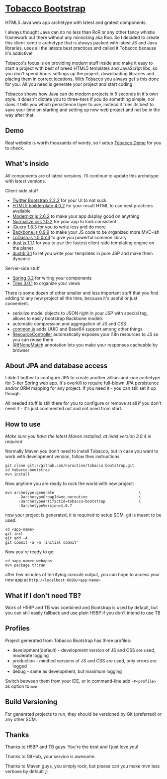 [Tobacco Bootstrap](http://noroutine.github.com/tobacco-bootstrap)
==================

HTML5 Java web app archetype with latest and gratest components.

I always thought Java can do no less than RoR or any other fancy whistle framework out there without any mimicking aka Roo. So I decided to create this client-centric archetype that is always packed with latest JS and Java libraries, uses all the latests best practices and called it Tobacco because it's addictive!

Tobacco's focus is on providing modern stuff inside and make it easy to start a project with best of breed HTML5 templates and JavaScript libs, so you don't spend hours settings up the project, downloading libraries and placing them in correct locations. With Tobacco you always get's this done for you. All you need is generate your project and start coding.

Tobacco shows how Java can do modern projects in 5 seconds in it's own style. It doesn't dictate you to three-tiers if you do something simple, nor does it tells you which persistence layer to use, instead it tries its best to save your time on starting and setting up new web project and not be in the way after that.

Demo
----

Real website is worth thousands of words, so I setup [Tobacco Demo](http://zion.noroutine.me:8080/tobacco-demo) for you to check.

What's inside
-------------

All components are of latest versions. I'll continue to update this archetype with latest versions.

Client-side stuff 
* [Twitter Bootstrap 2.2.2](http://twitter.github.com/bootstrap/) for your UI to not suck
* [HTML5 boilderplate 4.0.2](http://html5boilerplate.com/) for your result HTML to use best practices available
* [Modernizr.js 2.6.2](http://modernizr.com/) to make your app display good on anything
* [Normalize.css 1.0.2](http://necolas.github.com/normalize.css/) for your app to look consistent
* [jQuery 1.8.3](http://jquery.com/) for you to write less and do more
* [Backbone.js 0.9.9](http://backbonejs.org/) to make your JS code to be organized more MVC-ish
* [LoDash.js 1.0.0rc3](http://lodash.com/) to give you powerful common library
* [dust.js 1.1.1](http://linkedin.github.com/dustjs/) for you to use the fastest client-side templating engine on the planet
* [dust4j 0.1](http://dust4j.noroutine.me/) to let you write your templates in pure JSP and make them dynamic

Server-side stuff
* [Spring 3.2](http://www.springsource.org/) for wiring your components
* [Tiles 3.0.1](http://tiles.apache.org/) to organize your views

There is some dozen of other smaller and less important stuff that you find adding to any new project all the time, because it's useful or just convenient. 

* serialize model objects to JSON right in your JSP with special tag, allows to easily bootstrap Backbone models
* automatic compression and aggregation of JS and CSS
* [common.js](https://github.com/noroutine/tobacco-demo/blob/master/tobacco-demo-webapp/src/main/webapp/js/common.js) adds UUID and Base64 support among other things
* [ResourceController](https://github.com/noroutine/tobacco-demo/blob/master/tobacco-demo-webapp/src/main/java/me/noroutine/ResourcesController.java) automatically exposes your i18n resources to JS so you can reuse them
* [@IfNoneMatch](https://github.com/noroutine/tobacco-demo/blob/master/tobacco-demo-webapp/src/main/java/me/noroutine/cache/IfNoneMatch.java) annotation lets you make your responses cacheable by browser

About JPA and database access
-----------------------------

I didn't bother to configure JPA to create another zillion-and-one archetype for 3-tier Spring web app. It's overkill to require full-blown JPA persistence and/or ORM mapping for any project. If you need it - you can still set it up though.

All needed stuff is still there for you to configure or remove at all if you don't need it - it's just commented out and not used from start. 

How to use
----------
_Make sure you have the latest Maven installed, at least version 3.0.4 is required_

Normally Maven you don't need to install Tobacco, but in case you want to work with development version, follow thes instructions.

    git clone git://github.com/noroutine/tobacco-bootstrap.git
    cd tobacco-bootstrap
    mvn install

Now anytime you are ready to rock the world with new project:

    mvn archetype:generate                                      \
          -DarchetypeGroupId=me.noroutine                       \
          -DarchetypeArtifactId=tobacco-bootstrap               \
          -DarchetypeVersion=1.0.7

now your project is generated, it is required to setup SCM. git is meant to be used.
    
    cd <app-name>
    git init
    git add -A
    git commit -a -m 'initial commit'

Now you're ready to go:

    cd <app-name>-webapps
    mvn package t7:run

after few minutes of terrifying console output, you can hope to access your new app at `http://localhost:8080/<app-name>`

What if I don't need TB?
------------------------
Work of H5BP and TB was combined and Bootstrap is used by default, but
you can still easily fallback and use plain H5BP if you don't intend to use TB

Profiles
--------

Project generated from Tobacco Bootstrap has three profiles:
* development(default) - development version of JS and CSS are used, moderate logging
* production - minified versions of JS and CSS are used, only errors are logged
* debug - same as development, but maximum logging

Switch between them from your IDE, or in command-line add `-P<profile>` as option to `mvn`

Build Versioning
----------------

For generated projects to run, they should be versioned by Git (preferred) or any other SCM.

Thanks
------

Thanks to H5BP and TB guys. You're the best and I just love you!

Thanks to GitHub, your service is awesome.

Thanks to Maven guys, you simply rock, but please can you make mvn less verbose by default ;)

